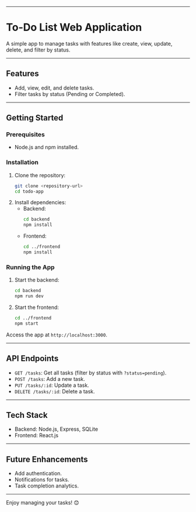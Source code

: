 
---
# **To-Do List Web Application**

A simple app to manage tasks with features like create, view, update, delete, and filter by status.

---

## **Features**
- Add, view, edit, and delete tasks.
- Filter tasks by status (Pending or Completed).

---

## **Getting Started**

### **Prerequisites**
- Node.js and npm installed.

### **Installation**
1. Clone the repository:
   ```bash
   git clone <repository-url>
   cd todo-app
   ```
2. Install dependencies:
    - Backend:
      ```bash
      cd backend
      npm install
      ```
    - Frontend:
      ```bash
      cd ../frontend
      npm install
      ```

### **Running the App**
1. Start the backend:
   ```bash
   cd backend
   npm run dev
   ```
2. Start the frontend:
   ```bash
   cd ../frontend
   npm start
   ```

Access the app at `http://localhost:3000`.

---

## **API Endpoints**
- `GET /tasks`: Get all tasks (filter by status with `?status=pending`).
- `POST /tasks`: Add a new task.
- `PUT /tasks/:id`: Update a task.
- `DELETE /tasks/:id`: Delete a task.

---

## **Tech Stack**
- Backend: Node.js, Express, SQLite
- Frontend: React.js

---

## **Future Enhancements**
- Add authentication.
- Notifications for tasks.
- Task completion analytics.

---

Enjoy managing your tasks! 😊